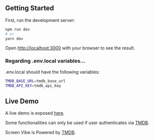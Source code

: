## Getting Started

First, run the development server:

```bash
npm run dev
# or
yarn dev
```

Open [http://localhost:3000](http://localhost:3000) with your browser to see the result.

### Regarding .env.local variables...

.env.local should have the following variables:

```bash
TMDB_BASE_URL=tmdb_base_url
TMDB_API_KEY=tmdb_api_key
```

## Live Demo

A live demo is exposed [here](https://screen-vibe.vercel.app).

Some functionalities can only be used if user authenticates via [TMDB](https://www.themoviedb.org/).

Screen Vibe is Powered by [TMDB](https://www.themoviedb.org/).
